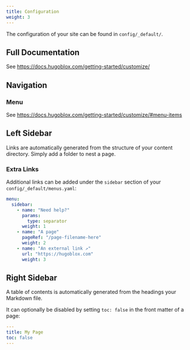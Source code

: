 ```yaml
---
title: Configuration
weight: 3
---
```


The configuration of your site can be found in `config/_default/`.

<!--more-->

## Full Documentation

See https://docs.hugoblox.com/getting-started/customize/

## Navigation

### Menu

See https://docs.hugoblox.com/getting-started/customize/#menu-items

## Left Sidebar

Links are automatically generated from the structure of your content directory. Simply add a folder to nest a page.

### Extra Links

Additional links can be added under the `sidebar` section of your `config/_default/menus.yaml`:

```yaml
menu:
  sidebar:
    - name: "Need help?"
      params:
        type: separator
      weight: 1
    - name: "A page"
      pageRef: "/page-filename-here"
      weight: 2
    - name: "An external link ↗"
      url: "https://hugoblox.com"
      weight: 3
```

## Right Sidebar

A table of contents is automatically generated from the headings your Markdown file.

It can optionally be disabled by setting `toc: false` in the front matter of a page:

```yaml
---
title: My Page
toc: false
---
```
